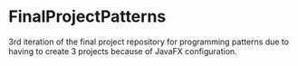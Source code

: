 # FinalProjectPatterns
3rd iteration of the final project repository for programming patterns due to having to create 3 projects because of JavaFX configuration.
